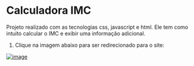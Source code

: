 # Calculadora IMC
Projeto realizado com as tecnologias css, javascript e html. Ele tem como intuito calcular o IMC e exibir uma informação adicional.

1. Clique na imagem abaixo para ser redirecionado para o site:

<a href="https://marcosfantastico.github.io/CalculadoraIMC/">![image](https://user-images.githubusercontent.com/79537827/134004629-4f16eb87-40a1-4d4a-9459-c900dd9653f0.png)</a>
